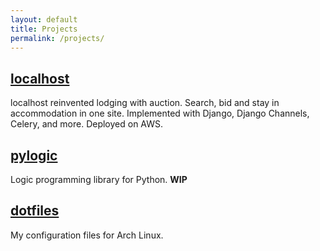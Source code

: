 ```yaml
---
layout: default
title: Projects
permalink: /projects/
---
```


## [localhost](https://h11a.xyz)
localhost reinvented lodging with auction. Search, bid and stay in
accommodation in one site. Implemented with Django, Django Channels, Celery,
and more. Deployed on AWS.

## [pylogic](https://github.com/lamcw/pylogic)
Logic programming library for Python. **WIP**

## [dotfiles](https://github.com/lamcw/dotfiles)
My configuration files for Arch Linux.
